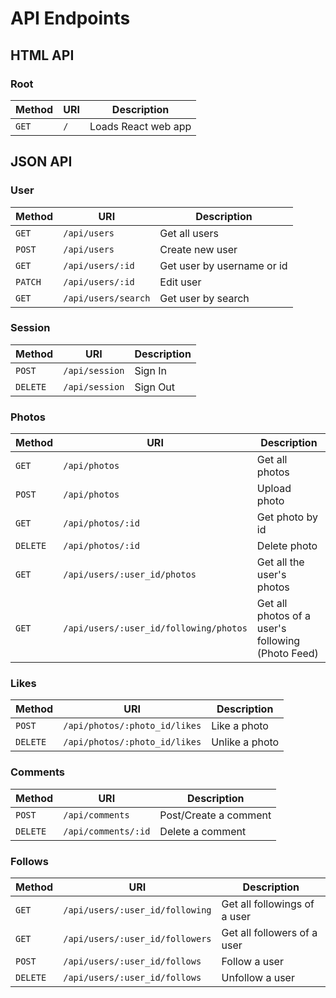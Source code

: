 # API Endpoints

## HTML API

### Root
| Method | URI | Description |
| --- | --- | --- |
| `GET` | `/` | Loads React web app |

## JSON API

### User
| Method | URI | Description |
| --- | --- | --- |
| `GET` | `/api/users` | Get all users |
| `POST` | `/api/users` | Create new user |
| `GET` | `/api/users/:id` | Get user by username or id |
| `PATCH` | `/api/users/:id` | Edit user |
| `GET` | `/api/users/search` | Get user by search |

### Session
| Method | URI | Description |
| --- | --- | --- |
| `POST` | `/api/session` | Sign In |
| `DELETE` | `/api/session` | Sign Out |

### Photos
| Method | URI | Description |
| --- | --- | --- |
| `GET` | `/api/photos` | Get all photos |
| `POST` | `/api/photos` | Upload photo |
| `GET` | `/api/photos/:id` | Get photo by id |
| `DELETE` | `/api/photos/:id` | Delete photo |
| `GET` | `/api/users/:user_id/photos` | Get all the user's photos |
| `GET` | `/api/users/:user_id/following/photos` | Get all photos of a user's following (Photo Feed) |

### Likes
| Method | URI | Description |
| --- | --- | --- |
| `POST` | `/api/photos/:photo_id/likes` | Like a photo |
| `DELETE` | `/api/photos/:photo_id/likes` | Unlike a photo |

### Comments
| Method | URI | Description |
| --- | --- | --- |
| `POST` | `/api/comments` | Post/Create a comment |
| `DELETE` | `/api/comments/:id` | Delete a comment |

### Follows
| Method | URI | Description |
| --- | --- | --- |
| `GET` | `/api/users/:user_id/following` | Get all followings of a user |
| `GET` | `/api/users/:user_id/followers` | Get all followers of a user |
| `POST` | `/api/users/:user_id/follows` | Follow a user |
| `DELETE` | `/api/users/:user_id/follows` | Unfollow a user |
